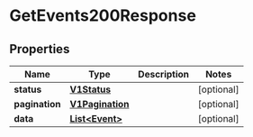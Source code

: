 

# GetEvents200Response


## Properties

| Name | Type | Description | Notes |
|------------ | ------------- | ------------- | -------------|
|**status** | [**V1Status**](V1Status.md) |  |  [optional] |
|**pagination** | [**V1Pagination**](V1Pagination.md) |  |  [optional] |
|**data** | [**List&lt;Event&gt;**](Event.md) |  |  [optional] |



